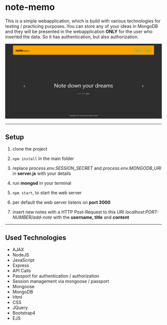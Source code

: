 # note-memo

This is a simple webapplication, which is build with various technologies for testing / practicing purposes. You can store any of your ideas in MongoDB and they will be presented in the webapplication **ONLY** for the user who inserted the data. So it has authentication, but also authorization.

![note-memo-homepage](/assets/images/notememo-homepage.png)

---

## Setup

1. clone the project

1. `npm install` in the main folder

1. replace *process.env.SESSION_SECRET* and *process.env.MONGODB_URI* in **server.js** with your details

1. run **mongod** in your terminal

1. `npm start`, to start the web server

1. per default the web server listens on **port 3000**

1. insert new notes with a HTTP Post-Request to this URI *localhost:PORT-NUMBER/add-note* with the **username, title** and **content**

---

## Used Technologies

- AJAX
- NodeJS
- JavaScript
- Express
- API Calls
- Passport for authentication / authorization
- Session management via mongoose / passport
- Mongoose
- MongoDB
- Html
- CSS
- JQuery
- Bootstrap4
- EJS
